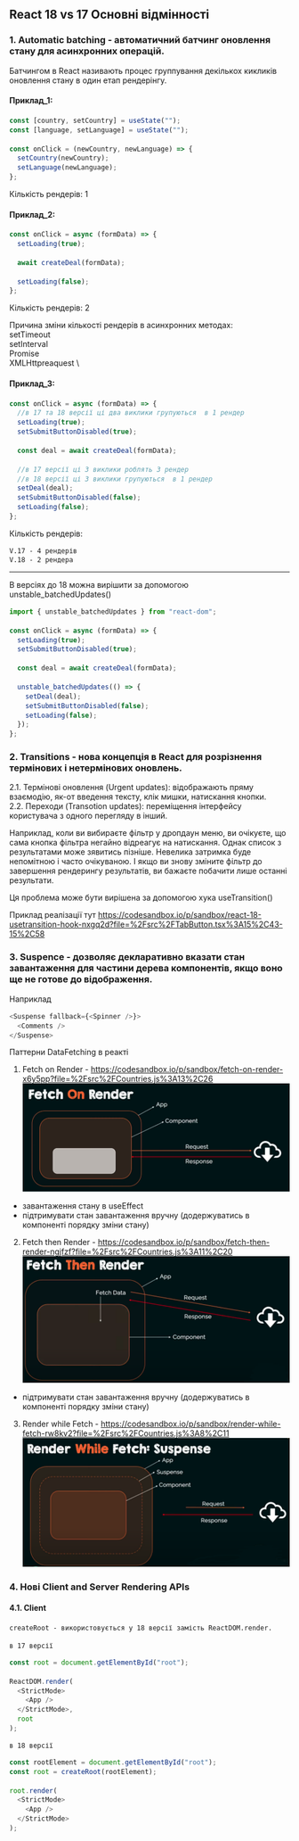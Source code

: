 ## React 18 vs 17 Основні відмінності

### 1. Automatic batching - автоматичний батчинг оновлення стану для асинхронних операцій.

Батчингом в React називають процес группування декількох кикликів оновлення стану в один етап рендерінгу.

#### Приклад_1:

```javascript
const [country, setCountry] = useState("");
const [language, setLanguage] = useState("");

const onClick = (newCountry, newLanguage) => {
  setCountry(newCountry);
  setLanguage(newLanguage);
};
```

Кількість рендерів: 1

#### Приклад_2:

```javascript
const onClick = async (formData) => {
  setLoading(true);

  await createDeal(formData);

  setLoading(false);
};
```

Кількість рендерів: 2

Причина зміни кількості рендерів в асинхронних методах: \
setTimeout \
setInterval \
Promise \
XMLHttpreaquest \

#### Приклад_3:

```javascript
const onClick = async (formData) => {
  //в 17 та 18 версії ці два виклики групуються  в 1 рендер
  setLoading(true);
  setSubmitButtonDisabled(true);

  const deal = await createDeal(formData);

  //в 17 версії ці 3 виклики роблять 3 рендер
  //в 18 версії ці 3 виклики групуються  в 1 рендер
  setDeal(deal);
  setSubmitButtonDisabled(false);
  setLoading(false);
};
```

Кількість рендерів:

    V.17 - 4 рендерів
    V.18 - 2 рендера

---

В версіях до 18 можна вирішити за допомогою unstable_batchedUpdates()

```javascript
import { unstable_batchedUpdates } from "react-dom";

const onClick = async (formData) => {
  setLoading(true);
  setSubmitButtonDisabled(true);

  const deal = await createDeal(formData);

  unstable_batchedUpdates(() => {
    setDeal(deal);
    setSubmitButtonDisabled(false);
    setLoading(false);
  });
};
```

### 2. Transitions - нова концепція в React для розрізнення термінових і нетермінових оновлень.

2.1. Термінові оновлення (Urgent updates): відображають пряму взаємодію, як-от введення тексту, клік мишки, натискання кнопки. \
2.2. Переходи (Transotion updates): переміщення інтерфейсу користувача з одного перегляду в інший.

Наприклад, коли ви вибираєте фільтр у дропдаун меню, ви очікуєте, що сама кнопка фільтра негайно відреагує на натискання. Однак список з результатами може зявитись пізніше. Невелика затримка буде непомітною і часто очікуваною. І якщо ви знову зміните фільтр до завершення рендерингу результатів, ви бажаєте побачити лише останні результати.

Ця проблема може бути вирішена за допомогою хука useTransition()

Приклад реалізації тут https://codesandbox.io/p/sandbox/react-18-usetransition-hook-nxgq2d?file=%2Fsrc%2FTabButton.tsx%3A15%2C43-15%2C58

### 3. Suspence - дозволяє декларативно вказати стан завантаження для частини дерева компонентів, якщо воно ще не готове до відображення.

Наприклад

```javascript
<Suspense fallback={<Spinner />}>
  <Comments />
</Suspense>
```

Паттерни DataFetching в реакті

1. Fetch on Render - https://codesandbox.io/p/sandbox/fetch-on-render-x6y5pp?file=%2Fsrc%2FCountries.js%3A13%2C26 \
   ![Fetch on Render](/images/Fetch_On_Render.png)

- завантаження стану в useEffect
- підтримувати стан завантаження вручну (додержуватись в компоненті порядку зміни стану)

2. Fetch then Render - https://codesandbox.io/p/sandbox/fetch-then-render-ngjfzf?file=%2Fsrc%2FCountries.js%3A11%2C20 \
   ![Fetch then Render](/images/Fetch_Then_Render.png)

- підтримувати стан завантаження вручну (додержуватись в компоненті порядку зміни стану)

3. Render while Fetch - https://codesandbox.io/p/sandbox/render-while-fetch-rw8kv2?file=%2Fsrc%2FCountries.js%3A8%2C11 \
   ![Render while Fetch](/images/Render_While_Fetch.png)

### 4. Нові Client and Server Rendering APIs

#### 4.1. Client

    createRoot - використовується у 18 версії замість ReactDOM.render.

    в 17 версії

```javascript
const root = document.getElementById("root");

ReactDOM.render(
  <StrictMode>
    <App />
  </StrictMode>,
  root
);
```

    в 18 версії

```javascript
const rootElement = document.getElementById("root");
const root = createRoot(rootElement);

root.render(
  <StrictMode>
    <App />
  </StrictMode>
);
```
